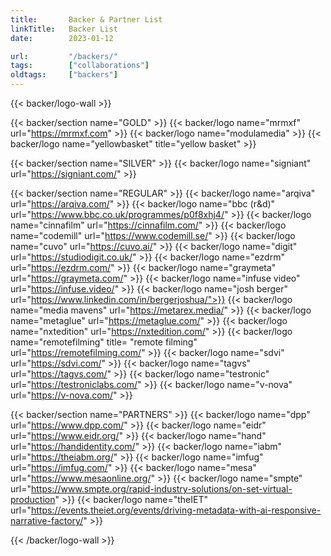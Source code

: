 ```yaml
---
title:       Backer & Partner List
linkTitle:   Backer List
date:        2023-01-12

url:         "/backers/"
tags:        ["collaborations"]
oldtags:     ["backers"]
---
```


{{< backer/logo-wall >}}

{{< backer/section name="<span class='ui yellow text'>GOLD</span>" >}}
{{< backer/logo    name="mrmxf"                                     url="https://mrmxf.com"             >}}
{{< backer/logo    name="modulamedia"                                                                   >}}
{{< backer/logo    name="yellowbasket"   title="yellow basket"                                          >}}

{{< backer/section name="<span class='ui purple text'>SILVER</span>" >}}
{{< backer/logo    name="signiant"                                  url="https://signiant.com/"         >}}

{{< backer/section name="<span class='ui brown text'>REGULAR</span>" >}}
{{< backer/logo    name="arqiva"                                    url="https://arqiva.com/"           >}}
{{< backer/logo    name="bbc (r&d)"                                 url="https://www.bbc.co.uk/programmes/p0f8xhj4/" >}}
{{< backer/logo    name="cinnafilm"                                 url="https://cinnafilm.com/"        >}}
{{< backer/logo    name="codemill"                                  url="https://www.codemill.se/"      >}}
{{< backer/logo    name="cuvo"                                      url="https://cuvo.ai/"              >}}
{{< backer/logo    name="digit"                                     url="https://studiodigit.co.uk/"    >}}
{{< backer/logo    name="ezdrm"                                     url="https://ezdrm.com/"    >}}
{{< backer/logo    name="graymeta"                                  url="https://graymeta.com/"         >}}
{{< backer/logo    name="infuse video"                              url="https://infuse.video/"         >}}
{{< backer/logo    name="josh berger"                               url="https://www.linkedin.com/in/bergerjoshua/">}}
{{< backer/logo    name="media mavens"                              url="https://metarex.media/"         >}}
{{< backer/logo    name="metaglue"                                  url="https://metaglue.com/"         >}}
{{< backer/logo    name="nxtedition"                                url="https://nxtedition.com/"         >}}
{{< backer/logo    name="remotefilming"  title= "remote filming"    url="https://remotefilming.com/"    >}}
{{< backer/logo    name="sdvi"                                      url="https://sdvi.com/"             >}}
{{< backer/logo    name="tagvs"                                     url="https://tagvs.com/"    >}}
{{< backer/logo    name="testronic"                                 url="https://testroniclabs.com/"    >}}
{{< backer/logo    name="v-nova"                                    url="https://v-nova.com/"           >}}

{{< backer/section name="<span class='ui blue text'>PARTNERS</span>" >}}
{{< backer/logo    name="dpp"                                       url="https://www.dpp.com/"          >}}
{{< backer/logo    name="eidr"                                      url="https://www.eidr.org/"         >}}
{{< backer/logo    name="hand"                                      url="https://handidentity.com/"     >}}
{{< backer/logo    name="iabm"                                      url="https://theiabm.org/"      >}}
{{< backer/logo    name="imfug"                                     url="https://imfug.com/"        >}}
{{< backer/logo    name="mesa"                                      url="https://www.mesaonline.org/"   >}}
{{< backer/logo    name="smpte"                                     url="https://www.smpte.org/rapid-industry-solutions/on-set-virtual-production" >}}
{{< backer/logo    name="theIET"                                    url="https://events.theiet.org/events/driving-metadata-with-ai-responsive-narrative-factory/"   >}}

{{< /backer/logo-wall >}}